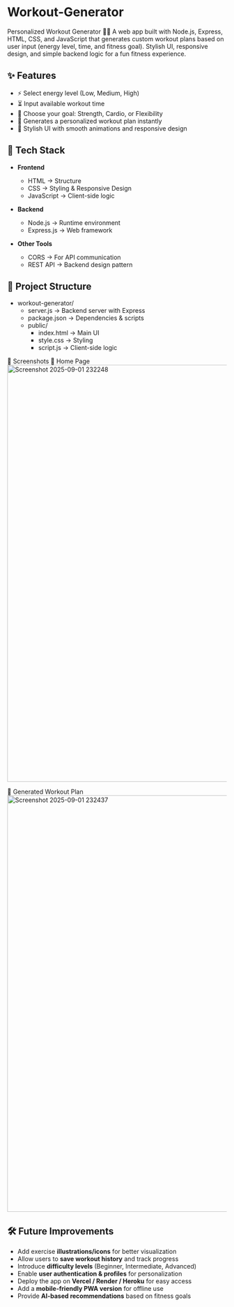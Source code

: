 # Workout-Generator
Personalized Workout Generator 🏋️‍♂️
A web app built with Node.js, Express, HTML, CSS, and JavaScript that generates custom workout plans based on user input (energy level, time, and fitness goal). Stylish UI, responsive design, and simple backend logic for a fun fitness experience.


## ✨ Features  
- ⚡ Select energy level (Low, Medium, High)  
- ⏳ Input available workout time  
- 🎯 Choose your goal: Strength, Cardio, or Flexibility  
- 💪 Generates a personalized workout plan instantly  
- 🎨 Stylish UI with smooth animations and responsive design  


## 🚀 Tech Stack  
- **Frontend**  
  - HTML → Structure  
  - CSS → Styling & Responsive Design  
  - JavaScript → Client-side logic  

- **Backend**  
  - Node.js → Runtime environment  
  - Express.js → Web framework  

- **Other Tools**  
  - CORS → For API communication  
  - REST API → Backend design pattern 


## 📂 Project Structure  
- workout-generator/  
  - server.js → Backend server with Express  
  - package.json → Dependencies & scripts  
  - public/  
    - index.html → Main UI  
    - style.css → Styling  
    - script.js → Client-side logic  


📸 Screenshots
🔹 Home Page
<img width="1902" height="955" alt="Screenshot 2025-09-01 232248" src="https://github.com/user-attachments/assets/4315c40e-f41a-41c5-9843-f71d58cfd995" />

🔹 Generated Workout Plan
<img width="1906" height="954" alt="Screenshot 2025-09-01 232437" src="https://github.com/user-attachments/assets/9676abd1-bdc8-4eb4-904d-c8067c5c6b1f" />


## 🛠️ Future Improvements  

- Add exercise **illustrations/icons** for better visualization  
- Allow users to **save workout history** and track progress  
- Introduce **difficulty levels** (Beginner, Intermediate, Advanced)  
- Enable **user authentication & profiles** for personalization  
- Deploy the app on **Vercel / Render / Heroku** for easy access  
- Add a **mobile-friendly PWA version** for offline use  
- Provide **AI-based recommendations** based on fitness goals  


